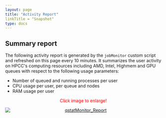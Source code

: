 ```yaml
---
layout: page
title: "Activity Report"
linkTitle = "Snapshot"
type: docs
---
```



## Summary report

The following activity report is generated by the `jobMonitor` custom script and refreshed on this page every 10 minutes. It summarizes the user activity on HPCC's computing resources including AMD, Intel, Highmem and GPU queues with
respect to the following usage parameters:

* Number of queued and running processes per user
* CPU usage per user, per queue and nodes
* RAM usage per user

<p style="text-align: center;"><font color="red">Click image to enlarge!</font></p>

<div><a href="https://cluster.hpcc.ucr.edu/~tgirke/qstatMonitorWeb.png"><img alt="qstatMonitor_Report" border="0" src="https://cluster.hpcc.ucr.edu/~tgirke/qstatMonitorWeb.png" style="display:block;margin-right:auto;margin-left:auto;text-align:center;"></a></div>
